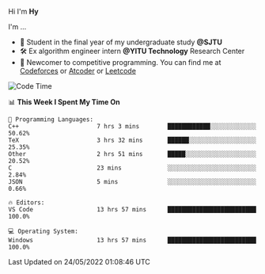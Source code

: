 Hi I'm **Hy**

I'm ...
- 📖 Student in the final year of my undergraduate study **@SJTU**
- 🛠️ Ex algorithm engineer intern **@YITU Technology** Research Center
- 🏅 Newcomer to competitive programming. You can find me at [Codeforces](https://codeforces.com/profile/Hy3) or [Atcoder](https://atcoder.jp/users/Hy3) or [Leetcode](https://leetcode-cn.com/u/_hy3/)


<!--START_SECTION:waka-->
![Code Time](http://img.shields.io/badge/Code%20Time-0%20secs-blue)

📊 **This Week I Spent My Time On** 

```text
💬 Programming Languages: 
C++                      7 hrs 3 mins        ████████████░░░░░░░░░░░░░   50.62% 
TeX                      3 hrs 32 mins       ██████░░░░░░░░░░░░░░░░░░░   25.35% 
Other                    2 hrs 51 mins       █████░░░░░░░░░░░░░░░░░░░░   20.52% 
C                        23 mins             ░░░░░░░░░░░░░░░░░░░░░░░░░   2.84% 
JSON                     5 mins              ░░░░░░░░░░░░░░░░░░░░░░░░░   0.66%

🔥 Editors: 
VS Code                  13 hrs 57 mins      █████████████████████████   100.0%

💻 Operating System: 
Windows                  13 hrs 57 mins      █████████████████████████   100.0%

```


 Last Updated on 24/05/2022 01:08:46 UTC
<!--END_SECTION:waka-->

